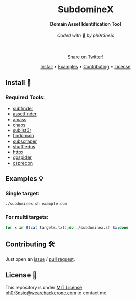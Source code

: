 <h1 align="center">
  SubdomineX
  <br>
</h1>

<h4 align="center">Domain Asset Identification Tool</h4>

<h6 align="center"> Coded with 💙 by ph0r3nsic </h6>

<p align="center">

<br>
  <!--Tweet button-->
  <a href="https://twitter.com/intent/tweet?text=subdominex%20-%20Domain%20Asset%20Identification%20Tool%20https%3A%2F%2Fgithub.com%2Fphor3nsic%2Fsubdominex%20%23bash%20%23github%20%23linux%20%23infosec%20%23bugbounty" target="_blank">Share on Twitter!
  </a>
</p>

<p align="center">
  <a href="#install-">Install</a> •
  <a href="#examples-">Examples</a> •
  <a href="#contributing-">Contributing</a> •
  <a href="#license-">License</a>
</p>

Install 📡
----------

### Required Tools:

- [subfinder](https://github.com/projectdiscovery/subfinder)
- [assetfinder](https://github.com/tomnomnom/assetfinder)
- [amass](https://github.com/owasp-amass/amass)
- [chaos](https://github.com/projectdiscovery/chaos-client)
- [sublist3r](https://github.com/aboul3la/Sublist3r)
- [findomain](https://github.com/Findomain/Findomain)
- [subscraper](https://github.com/m8sec/subscraper)
- [shuffledns](https://github.com/projectdiscovery/shuffledns)
- [httpx](https://github.com/projectdiscovery/httpx)
- [gospider](https://github.com/jaeles-project/gospider)
- [csprecon](https://github.com/edoardottt/csprecon)

Examples 💡
----------

### Single target:
```bash
./subdominex.sh example.com
```

### For multi targets:
```bash
for x in $(cat targets.txt);do ./subdominex.sh $x;done
```

Contributing 🛠
-------

Just open an [issue](https://github.com/phor3nsic/subdominex/issues) / [pull request](https://github.com/phor3nsic/subdominex/pulls).

License 📝
-------

This repository is under [MIT License](https://github.com/phor3nsic/subdominex/blob/main/LICENSE).  
[ph0r3nsic@wearehackerone.com](mailto:ph0r3nsic@wearehackerone.com) to contact me.